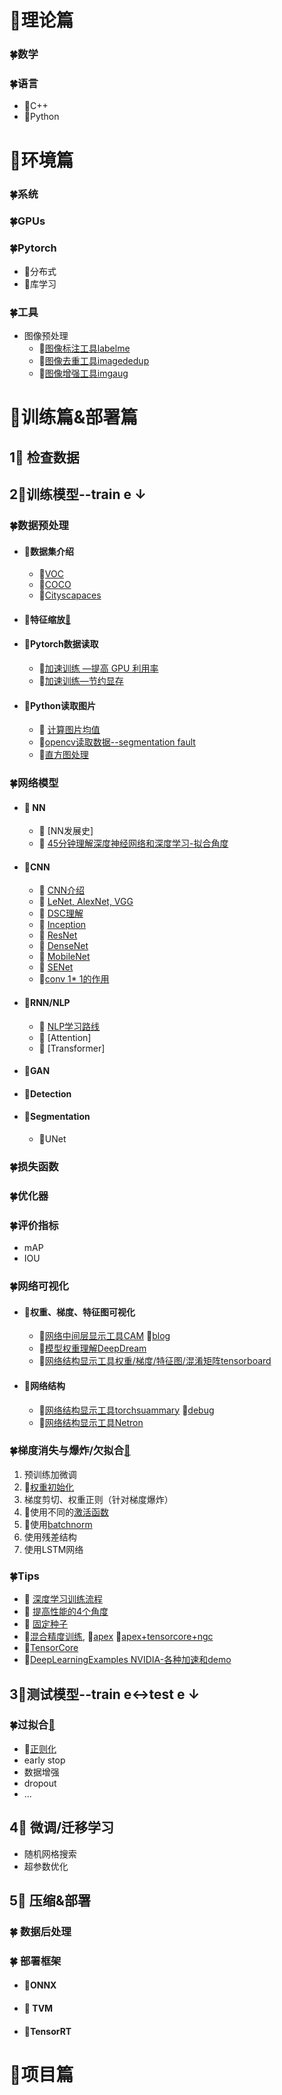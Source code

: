 # 🍭理论篇

### 🍀数学

### 🍀语言

- 🎋C++
- 🎋Python

# 🍭环境篇

### 🍀系统

### 🍀GPUs

### 🍀Pytorch

- 🎋分布式
- 🎋库学习

### 🍀工具

- 图像预处理
  - 🐾[图像标注工具labelme](https://github.com/wkentaro/labelme)
  - 🐾[图像去重工具imagededup](https://github.com/idealo/imagededup)
  - 🐾[图像增强工具imgaug](https://github.com/aleju/imgaug)

# 🍭训练篇&部署篇

## 1⃣️ 检查数据

## 2⃣️训练模型--train e ↓

### 🍀数据预处理

- #### 🎋数据集介绍
  - 🐾[VOC](train/preprocess/voc.md)
  - 🐾[COCO](train/preprocess/coco.md)
  - 🐾[Cityscapaces](https://github.com/mcordts/cityscapesScripts)

- #### 🎋特征缩放[🐾](train/preprocess/featurescale.md)

- #### 🎋Pytorch数据读取

  - 🐾[加速训练 —提高 GPU 利用率](train/preprocess/loaddata.md)
  - 🐾[加速训练—节约显存](train/preprocess/save_mem.md)
  
- #### 🎋Python读取图片

  - 🐾 [计算图片均值](train/preprocess/mean_cal.md)
  - 🐾[opencv读取数据--segmentation fault](train/preprocess/sefgmentationfault.md)
  - 🐾[直方图处理](train/preprocess/histogram.md)

### 🍀网络模型

- #### 🎋 NN

  - 🐾 [NN发展史]
  - 🐾 [45分钟理解深度神经网络和深度学习-拟合角度](http://staff.ustc.edu.cn/~lgliu/Resources/DL/What_is_DeepLearning.html) 

- #### 🎋CNN

  - 🐾 [CNN介绍](train/cnn/introduce_cnn.md)
  - 🐾 [LeNet, AlexNet, VGG](train/cnn/lenet_alexnet_vgg.md)
  - 🐾 [DSC理解](train/cnn/dsc.md)
  - 🐾 [Inception](train/cnn/inception.md)
  - 🐾 [ResNet](train/cnn/resnet.md)
  - 🐾 [DenseNet](train/cnn/densenet.md)
  - 🐾 [MobileNet](train/cnn/mobilenet.md)
  - 🐾 [SENet](train/cnn/senet.md)
  -  🐾[conv 1* 1的作用](train/cnn/conv1.md)

- #### 🎋RNN/NLP

  - 🐾 [NLP学习路线](train/rnn/introduce_rnn.md)
  - 🐾 [Attention]
  - 🐾 [Transformer]

- #### 🎋GAN

- #### 🎋Detection

- #### 🎋Segmentation

  - 🐾UNet

### 🍀损失函数

### 🍀优化器

### 🍀评价指标

- mAP
- IOU

### 🍀网络可视化

- #### 🎋权重、梯度、特征图可视化

  - 🐾[网络中间层显示工具CAM](https://github.com/frgfm/torch-cam)  🐾[blog](https://cloud.tencent.com/developer/article/1674200)
  - 🐾[模型权重理解DeepDream](https://github.com/TD-4/Pytorch-Deep-Dream)
  - 🐾[网络结构显示工具权重/梯度/特征图/混淆矩阵tensorboard](https://github.com/TD-4/PyTorch_Tutorial)

- #### 🎋网络结构

  - 🐾[网络结构显示工具torchsuammary](https://github.com/sksq96/pytorch-summary)  🐾[debug](train/visual/torchsummary.md)
  - 🐾[网络结构显示工具Netron](https://github.com/lutzroeder/netron)

### 🍀梯度消失与爆炸/欠拟合[🐾](train/fit/grad.md)

1. 预训练加微调
2. 🐾[权重初始化](train/fit/init.md)
3. 梯度剪切、权重正则（针对梯度爆炸）
4. 🐾使用不同的[激活函数](train/fit/activation.md)
5. 🐾使用[batchnorm](train/fit/batchnorm.md)
6. 使用残差结构
7. 使用LSTM网络


### 🍀Tips

- 🐾 [深度学习训练流程](train/tips/train_flow.md)
- 🐾 [提高性能的4个角度](train/tips/improve_performence.md)
- 🐾 [固定种子](train/tips/random_seed.md)
- 🐾[混合精度训练](train/tips/apex.md), 🐾[apex](https://github.com/NVIDIA/apex) 🐾[apex+tensorcore+ngc](https://developer.nvidia.com/automatic-mixed-precision)
- 🐾[TensorCore](train/tips/tensorcore.md)
- 🐾[DeepLearningExamples NVIDIA-各种加速和demo](https://github.com/NVIDIA/DeepLearningExamples)

## 3⃣️测试模型--train e↔︎test e ↓

### 🍀过拟合[🐾](train/overfitting/introduce_overfitting.md)

- 🐾[正则化](train/overfitting/regularization.md)
- early stop
- 数据增强
- dropout
- ...

## 4⃣️ 微调/迁移学习

- 随机网格搜索
- 超参数优化

## 5⃣️ 压缩&部署

### 🍀 数据后处理

### 🍀 部署框架

- ####  🎋ONNX

- ####  🎋 TVM

- ####  🎋TensorRT

# 🍭项目篇




